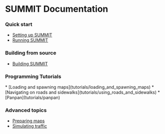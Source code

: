 <h1> SUMMIT Documentation </h1>

<h3> Quick start </h3>

  * [Setting up SUMMIT](getting_started/setting_up) 
  * [Running SUMMIT](getting_started/running) 

<h3> Building from source </h3>

  * [Building SUMMIT](getting_started/building)

<h3> Programming Tutorials </h3>
  * [Loading and spawning maps](tutorials/loading_and_spawning_maps)
  * [Navigating on roads and sidewalks](tutorials/using_roads_and_sidewalks)
  * [Panpan](tutorials/panpan)

<h3> Advanced topics </h3>

  * [Preparing maps](tutorials/preparing_maps)
  * [Simulating traffic](tutorials/simulating_traffic)
